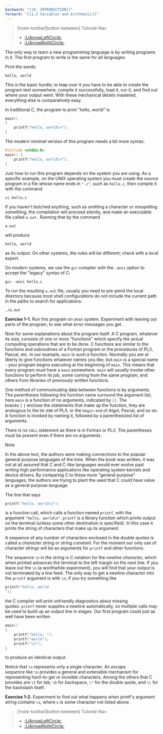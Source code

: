 ```yaml
---
backward: "[[0. INTRODUCTION]]"
forward: "[[1.2 Variables and Arithmetic]]"
---
```

> [!note-toolbar|button-between] Tutorial-Nav
> - [:LiArrowLeftCircle:](<0. INTRODUCTION>) <!-- Backward -->
> - [:LiArrowRightCircle:](<1.2 Variables and Arithmetic>) <!-- Forward -->

The only way to learn a new programming language is by writing programs in it. The first program to write is the same for all languages:

Print the words

```
hello, world
```

This is the basic hurdle; to leap over it you have to be able to create the program text somewhere, compile it successfully, load it, run it, and find out where your output went. With these mechanical details mastered, everything else is comparatively easy.

In traditional C, the program to print "hello, world" is

```C
main()
{
    printf("hello, world\n");
}
```

The modern minimal version of this program needs a bit more syntax:

```C
#include <stdio.h>
main() {
    printf("hello, world\n");
}
```

Just how to run this program depends on the system you are using. As a specific example, on the UNIX operating system you must create the source program in a file whose name ends in `".c"`, such as `hello.c`, then compile it with the command

```
cc hello.c
```

If you haven't botched anything, such as omitting a character or misspelling something, the compilation will proceed silently, and make an executable file called `a.out.` Running that by the command

```
a.out
```

will produce

```
hello, world
```

as its output. On other systems, the rules will be different; check with a local expert.

On modern systems, we use the `gcc` compiler with the `-ansi` option to accept the "legacy" syntax of C:

```
gcc -ansi hello.c
```

To run the resulting `a.out` file, usually you need to pre-pend the local directory because most shell configurations do not include the current path in the paths to search for applications:

```
./a.out
```

**Exercise 1-1.** Run this program on your system. Experiment with leaving out parts of the program, to see what error messages you get.

Now for some explanations about the program itself. A C program, whatever its size, consists of one or more "functions" which specify the actual computing operations that are to be done. C functions are similar to the functions and subroutines of a Fortran program or the procedures of PL/I, Pascal, etc. In our example, `main` is such a function. Normally you are at liberty to give functions whatever names you like, but `main` is a special name - your program begins executing at the beginning of `main`. This means that every program _must_ have a `main` somewhere. `main` will usually invoke other functions to perform its job, some coming from the same program, and others from libraries of previously written functions.

One method of communicating data between functions is by arguments. The parentheses following the function name surround the argument list; here `main` is a function of no arguments, indicated by `()`. The braces `{` `}` enclose the statements that make up the function; they are analogous to the `DO-END` of PL/I, or the `begin-end` of Algol, Pascal, and so on. A function is invoked by naming it, followed by a parenthesized list of arguments.

There is no `CALL` statement as there is in Fortran or PL/I. The parentheses must be present even if there are no arguments.

> [!NOTE]
> In the above text, the authors were making connections to the popular general purpose languages of the time. When the book was written, it was not at all assured that C and C-like languages would ever evolve past writing high performance applications like operating system kernels and device drivers. By comparing C to these more "general purpose" languages, the authors are trying to plant the seed that C could have value as a general purpose language.

The line that says

```C
printf("hello, world\n");
```

is a function call, which calls a function named `printf`, with the argument `"hello, world\n"`. `printf` is a library function which prints output on the terminal (unless some other destination is specified). In this case it prints the string of characters that make up its argument.

A sequence of any number of characters enclosed in the double quotes is called a _character string_ or _string constant._ For the moment our only use of character strings will be as arguments for `printf` and other functions.

The sequence `\n` in the string is C notation for the _newline character,_ which when printed advances the terminal to the left margin on the next line. If you leave out the `\n` (a worthwhile experiment), you will find that your output is not terminated by a line feed. The only way to get a newline character into the `printf` argument is with `\n`; if you try something like

```C
printf("hello, world
");
```

the C compiler will print unfriendly diagnostics about missing quotes. `printf` never supplies a newline automatically, so multiple calls may be used to build up an output line in stages. Our first program could just as well have been written

```C
main()
{
    printf("hello, ");
    printf("world");
    printf("\n");
}
```

to produce an identical output.

Notice that `\n` represents only a single character. An _escape sequence_ like `\n` provides a general and extensible mechanism for representing hard-to-get or invisible characters. Among the others that C provides are `\t` for tab, `\b` for backspace, `\"` for the double quote, and `\\` for the backslash itself.

**Exercise 1-2.** Experiment to find out what happens when printf's argument string contains `\x`, where `x` is some character not listed above.

> [!note-toolbar|button-between] Tutorial-Nav
> - [:LiArrowLeftCircle:](<0. INTRODUCTION>) <!-- Backward -->
> - [:LiArrowRightCircle:](<1.2 Variables and Arithmetic>) <!-- Forward -->
